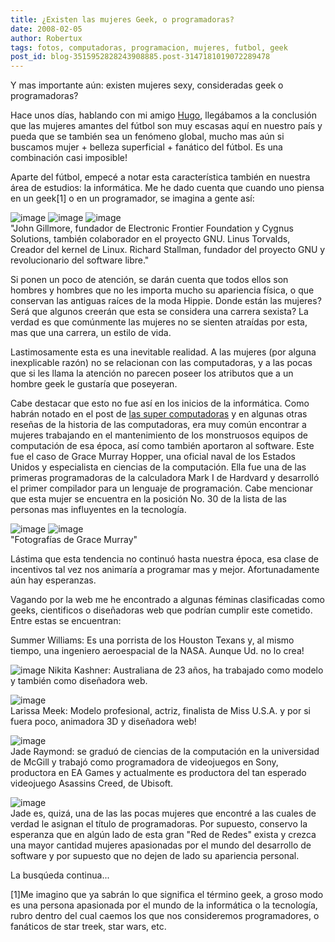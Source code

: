 ```yaml
---
title: ¿Existen las mujeres Geek, o programadoras?
date: 2008-02-05
author: Robertux
tags: fotos, computadoras, programacion, mujeres, futbol, geek
post_id: blog-3515952828243908885.post-3147181019072289478
---
```


Y mas importante aún: existen mujeres sexy, consideradas geek o programadoras?

Hace unos días, hablando con mi amigo [Hugo](https://hugolfutbolymas.blogspot.com/), llegábamos a la conclusión que las mujeres amantes del fútbol son muy escasas aquí en nuestro país y pueda que se también sea un fenómeno global, mucho mas aún si buscamos mujer + belleza superficial + fanático del fútbol. Es una combinación casi imposible!

Aparte del fútbol, empecé a notar esta característica también en nuestra área de estudios: la informática. Me he dado cuenta que cuando uno piensa en un geek[1] o en un programador, se imagina a gente así:

![image](https://bp0.blogger.com/_jH77WNrMVRA/R6gW_-__NFI/AAAAAAAAAfE/GJY41-zQIf4/s320/John-Gilmore-2.jpg)    ![image](https://bp0.blogger.com/_jH77WNrMVRA/R6gW_-__NGI/AAAAAAAAAfM/j3a1zwOdRhU/s320/Linus-Torvalds-1.jpg)    ![image](https://bp1.blogger.com/_jH77WNrMVRA/R6gXAO__NHI/AAAAAAAAAfU/Er2t3iaB2uU/s320/Richard-Stallman-2.jpg)    
"John Gillmore, fundador de
Electronic Frontier Foundation y Cygnus Solutions, también colaborador en el proyecto GNU. Linus Torvalds, Creador del kernel de Linux. Richard Stallman, fundador del proyecto GNU y revolucionario del software libre."

Si ponen un poco de atención, se darán cuenta que todos ellos son hombres y hombres que no les importa mucho su apariencia física, o que conservan las antiguas raíces de la moda Hippie. Donde están las mujeres? Será que algunos creerán que esta se considera una carrera sexista? La verdad es que comúnmente las mujeres no se sienten atraídas por esta, mas que una carrera, un estilo de vida.

Lastimosamente esta es una inevitable realidad. A las mujeres (por alguna inexplicable razón) no se relacionan con las computadoras, y a las pocas que si les llama la atención no parecen poseer los atributos que a un hombre geek le gustaría que poseyeran.

Cabe destacar que esto no fue así en los inicios de la informática. Como habrán notado en el post de [las super computadoras](https://srbyte.blogspot.com/2008/01/las-sper-comutadoras.html) y en algunas otras reseñas de la historia de las computadoras, era muy común encontrar a mujeres trabajando en el mantenimiento de los monstruosos equipos de computación de esa época, así como también aportaron al software. Este fue el caso de Grace Murray Hopper, una oficial naval de los Estados Unidos y especialista en ciencias de la computación. Ella fue una de las primeras programadoras de la calculadora Mark I de Hardvard y desarrolló el primer compilador para un lenguaje de programación. Cabe mencionar que esta mujer se encuentra en la posición No. 30 de la lista de las personas mas influyentes en la tecnología.

![image](https://bp1.blogger.com/_jH77WNrMVRA/R6gVIO__NDI/AAAAAAAAAe0/g3HZaXq4IPs/s320/grace_murray_hopper_xoven.jpg)    ![image](https://bp2.blogger.com/_jH77WNrMVRA/R6gVIe__NEI/AAAAAAAAAe8/l9QZHhit0ZM/s320/Grace-Murray-Hopper-2.jpg)    
"Fotografías de Grace Murray"

Lástima que esta tendencia no continuó hasta nuestra época, esa clase de incentivos tal vez nos animaría a programar mas y mejor. Afortunadamente aún hay esperanzas.

Vagando por la web me he encontrado a algunas féminas clasificadas como geeks, cientificos o diseñadoras web que podrían cumplir este cometido. Entre estas se encuentran:

Summer Williams: Es una porrista de los Houston Texans y, al mismo tiempo, una ingeniero aeroespacial de la NASA. Aunque Ud. no lo crea!

![image](https://bp1.blogger.com/_jH77WNrMVRA/R6giIO__NII/AAAAAAAAAfc/2HmcfcdQ5lE/s320/p1_summerwilliams1.jpg)     Nikita Kashner: Australiana de 23 años, ha trabajado como modelo y
también como diseñadora web.

![image](https://bp1.blogger.com/_jH77WNrMVRA/R6gkuO__NJI/AAAAAAAAAfk/ZpkCuUCGiVs/s320/422939224_2aa28cf073.jpg)    
Larissa Meek: Modelo profesional, actriz, finalista de Miss U.S.A. y por si fuera poco, animadora 3D y diseñadora web!

![image](https://bp2.blogger.com/_jH77WNrMVRA/R6gm6e__NKI/AAAAAAAAAfs/MtRf_uqtgjY/s320/larissa-01.jpg)    
Jade Raymond: se graduó de ciencias de la computación en la universidad de McGill y trabajó como programadora de videojuegos en Sony, productora en EA Games y actualmente es productora del tan esperado videojuego Asassins Creed, de Ubisoft.

![image](https://bp1.blogger.com/_jH77WNrMVRA/R6hp2O__NLI/AAAAAAAAAf0/8ixjOpx9btE/s320/jade-raymond-2.jpg)    
Jade es, quizá, una de las las pocas mujeres que encontré a las cuales de verdad le asignan el título de programadoras. Por supuesto, conservo la esperanza que en algún lado de esta gran "Red de Redes" exista y crezca una mayor cantidad mujeres apasionadas por el mundo del desarrollo de software y por supuesto que no dejen de lado su apariencia personal.

La busqúeda continua...

[1]Me imagino que ya sabrán lo
que significa el término geek, a groso modo es una persona apasionada por el mundo de la informática o la tecnología, rubro dentro del cual caemos los que nos consideremos programadores, o fanáticos de star treek, star wars, etc.